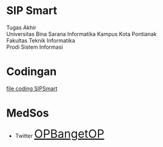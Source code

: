 # SIP Smart
Tugas Akhir<br> 
Universitas Bina Sarana Informatika
Kampus Kota Pontianak<br>
Fakultas Teknik Informatika<br>
Prodi Sistem Informasi<br>

# Codingan
<a href="https://github.com/N-Dafa/sipsmart/tree/master"> file coding SIPSmart </a>

# MedSos
* Twitter <a href="https://x.com/OPbangetOP" style="font-size: 30px;"> OPBangetOP </a>
